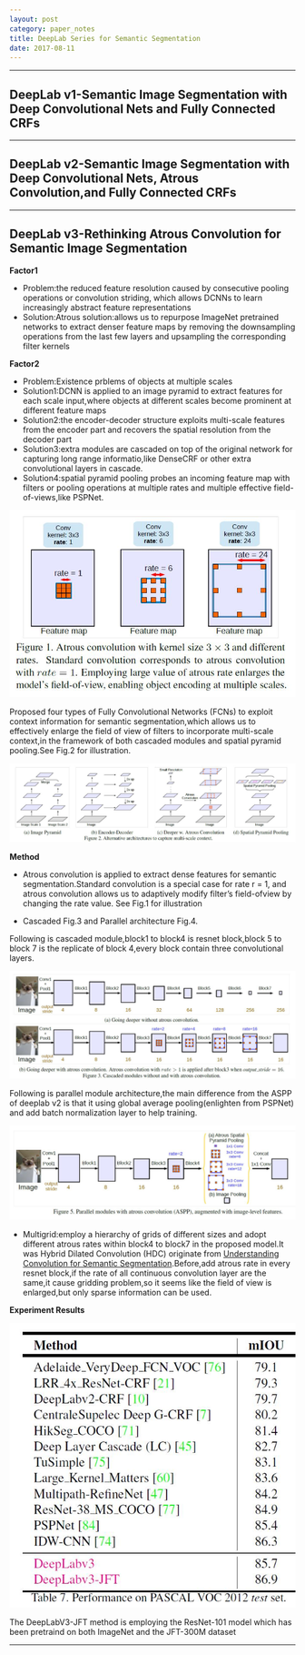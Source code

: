 ```yaml
---
layout: post
category: paper_notes
title: DeepLab Series for Semantic Segmentation
date: 2017-08-11
---
```

***

## DeepLab v1-Semantic Image Segmentation with Deep Convolutional Nets and Fully Connected CRFs


***

## DeepLab v2-Semantic Image Segmentation with Deep Convolutional Nets, Atrous Convolution,and Fully Connected CRFs


***

## DeepLab v3-Rethinking Atrous Convolution for Semantic Image Segmentation

**Factor1**
- Problem:the reduced feature resolution caused by consecutive pooling operations or convolution striding, which allows DCNNs to learn increasingly abstract feature representations
- Solution:Atrous solution:allows us to repurpose ImageNet pretrained networks to extract denser feature maps by removing the downsampling operations from the last few layers and upsampling the corresponding filter kernels

**Factor2**
- Problem:Existence prblems of objects at multiple scales
- Solution1:DCNN is applied to an image pyramid to extract features for each scale input,where objects at different scales become prominent at different feature maps
- Solution2:the encoder-decoder structure exploits multi-scale features from the encoder part and recovers the spatial resolution from the decoder part
- Solution3:extra modules are cascaded on top of the original network for capturing long range informatio,like DenseCRF or other extra convolutional layers in cascade.
- Solution4:spatial pyramid pooling probes an incoming feature map with filters or pooling operations at multiple rates and multiple effective field-of-views,like PSPNet.


![](/assets/paper_notes/deeplabv3/image1.jpg)

Proposed four types of Fully Convolutional Networks (FCNs) to exploit context information for semantic segmentation,which allows us to effectively enlarge the field of view of filters to  incorporate multi-scale context,in the framework of both cascaded modules and spatial pyramid pooling.See Fig.2 for illustration.

![](/assets/paper_notes/deeplabv3/image2.jpg)

**Method**

- Atrous convolution is applied to extract dense features for semantic segmentation.Standard convolution is a special case for rate r = 1, and atrous convolution allows us to adaptively modify filter’s field-ofview by changing the rate value. See Fig.1 for illustration

- Cascaded Fig.3 and Parallel architecture Fig.4.

Following is cascaded module,block1 to block4 is resnet block,block 5 to block 7 is the replicate of block 4,every block contain three convolutional layers.

![](/assets/paper_notes/deeplabv3/image3.jpg)

Following is parallel module architecture,the main difference from the ASPP of deeplab v2 is that it using global average pooling(enlighten from PSPNet) and add batch normalization layer to help training.

![](/assets/paper_notes/deeplabv3/image4.jpg)

- Multigrid:employ a hierarchy of grids of different sizes and adopt different atrous rates within block4 to block7 in the proposed model.It was Hybrid Dilated Convolution (HDC) originate from [Understanding Convolution for Semantic Segmentation](http://arxiv.org/pdf/1702.08502.pdf).Before,add atrous rate in every resnet block,if the rate of all continuous convolution layer are the same,it cause gridding problem,so it seems like the field of view is enlarged,but only sparse information can be used.

**Experiment Results**

![](/assets/paper_notes/deeplabv3/image5.jpg)

The DeepLabV3-JFT method is employing the ResNet-101 model which has been pretraind on both ImageNet and the JFT-300M dataset

***
